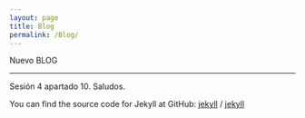 ```yaml
---
layout: page
title: Blog
permalink: /Blog/
---
```


Nuevo BLOG
************

Sesión 4 apartado 10.
Saludos.



You can find the source code for Jekyll at GitHub:
[jekyll][jekyll-organization] /
[jekyll](https://github.com/jekyll/jekyll)


[jekyll-organization]: https://github.com/jekyll
